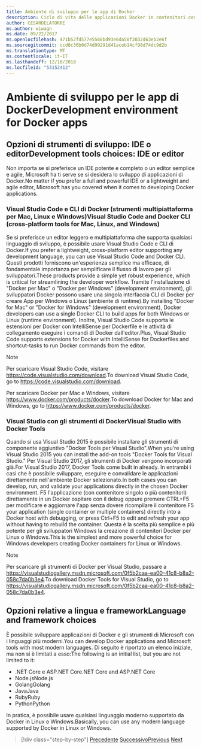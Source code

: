```yaml
---
title: Ambiente di sviluppo per le app di Docker
description: Ciclo di vita delle applicazioni Docker in contenitori con piattaforma e strumenti Microsoft
author: CESARDELATORRE
ms.author: wiwagn
ms.date: 09/22/2017
ms.openlocfilehash: 471b52fd577e5560bd93e6da50f2032d63eb2e6f
ms.sourcegitcommit: ccd8c36b0d74d99291d41aceb14cf98d74dc9d2b
ms.translationtype: MT
ms.contentlocale: it-IT
ms.lasthandoff: 12/10/2018
ms.locfileid: "53152412"
---
```

# <a name="development-environment-for-docker-apps"></a><span data-ttu-id="a4d33-103">Ambiente di sviluppo per le app di Docker</span><span class="sxs-lookup"><span data-stu-id="a4d33-103">Development environment for Docker apps</span></span>

## <a name="development-tools-choices-ide-or-editor"></a><span data-ttu-id="a4d33-104">Opzioni di strumenti di sviluppo: IDE o editor</span><span class="sxs-lookup"><span data-stu-id="a4d33-104">Development tools choices: IDE or editor</span></span>

<span data-ttu-id="a4d33-105">Non importa se si preferisce un IDE potente e completo o un editor semplice e agile, Microsoft ha ti serve se si desidera lo sviluppo di applicazioni di Docker.</span><span class="sxs-lookup"><span data-stu-id="a4d33-105">No matter if you prefer a full and powerful IDE or a lightweight and agile editor, Microsoft has you covered when it comes to developing Docker applications.</span></span>

### <a name="visual-studio-code-and-docker-cli-cross-platform-tools-for-mac-linux-and-windows"></a><span data-ttu-id="a4d33-106">Visual Studio Code e CLI di Docker (strumenti multipiattaforma per Mac, Linux e Windows)</span><span class="sxs-lookup"><span data-stu-id="a4d33-106">Visual Studio Code and Docker CLI (cross-platform tools for Mac, Linux, and Windows)</span></span>

<span data-ttu-id="a4d33-107">Se si preferisce un editor leggero e multipiattaforma che supporta qualsiasi linguaggio di sviluppo, è possibile usare Visual Studio Code e CLI di Docker.</span><span class="sxs-lookup"><span data-stu-id="a4d33-107">If you prefer a lightweight, cross-platform editor supporting any development language, you can use Visual Studio Code and Docker CLI.</span></span> <span data-ttu-id="a4d33-108">Questi prodotti forniscono un'esperienza semplice ma efficace, di fondamentale importanza per semplificare il flusso di lavoro per gli sviluppatori.</span><span class="sxs-lookup"><span data-stu-id="a4d33-108">These products provide a simple yet robust experience, which is critical for streamlining the developer workflow.</span></span> <span data-ttu-id="a4d33-109">Tramite l'installazione di "Docker per Mac" o "Docker per Windows" (development environment), gli sviluppatori Docker possono usare una singola interfaccia CLI di Docker per creare App per Windows o Linux (ambiente di runtime).</span><span class="sxs-lookup"><span data-stu-id="a4d33-109">By installing "Docker for Mac" or "Docker for Windows" (development environment), Docker developers can use a single Docker CLI to build apps for both Windows or Linux (runtime environment).</span></span> <span data-ttu-id="a4d33-110">Inoltre, Visual Studio Code supporta le estensioni per Docker con IntelliSense per Dockerfile e le attività di collegamento eseguire i comandi di Docker dall'editor.</span><span class="sxs-lookup"><span data-stu-id="a4d33-110">Plus, Visual Studio Code supports extensions for Docker with IntelliSense for Dockerfiles and shortcut-tasks to run Docker commands from the editor.</span></span>

> [!NOTE]
> <span data-ttu-id="a4d33-111">Per scaricare Visual Studio Code, visitare <https://code.visualstudio.com/download>.</span><span class="sxs-lookup"><span data-stu-id="a4d33-111">To download Visual Studio Code, go to <https://code.visualstudio.com/download>.</span></span>

<span data-ttu-id="a4d33-112">Per scaricare Docker per Mac e Windows, visitare <https://www.docker.com/products/docker>.</span><span class="sxs-lookup"><span data-stu-id="a4d33-112">To download Docker for Mac and Windows, go to <https://www.docker.com/products/docker>.</span></span>

### <a name="visual-studio-with-docker-tools"></a><span data-ttu-id="a4d33-113">Visual Studio con gli strumenti di Docker</span><span class="sxs-lookup"><span data-stu-id="a4d33-113">Visual Studio with Docker Tools</span></span>

<span data-ttu-id="a4d33-114">Quando si usa Visual Studio 2015 è possibile installare gli strumenti di componente aggiuntivo "Docker Tools per Visual Studio".</span><span class="sxs-lookup"><span data-stu-id="a4d33-114">When you're using Visual Studio 2015 you can install the add-on tools "Docker Tools for Visual Studio."</span></span> <span data-ttu-id="a4d33-115">Per Visual Studio 2017, gli strumenti di Docker vengono incorporati già.</span><span class="sxs-lookup"><span data-stu-id="a4d33-115">For Visual Studio 2017, Docker Tools come built in already.</span></span> <span data-ttu-id="a4d33-116">In entrambi i casi che è possibile sviluppare, eseguire e convalidare le applicazioni direttamente nell'ambiente Docker selezionato.</span><span class="sxs-lookup"><span data-stu-id="a4d33-116">In both cases you can develop, run, and validate your applications directly in the chosen Docker environment.</span></span> <span data-ttu-id="a4d33-117">F5 l'applicazione (con contenitore singolo o più contenitori) direttamente in un Docker ospitare con il debug oppure premere CTRL+F5 per modificare e aggiornare l'app senza dovere ricompilare il contenitore.</span><span class="sxs-lookup"><span data-stu-id="a4d33-117">F5 your application (single container or multiple containers) directly into a Docker host with debugging, or press Ctrl+F5 to edit and refresh your app without having to rebuild the container.</span></span> <span data-ttu-id="a4d33-118">Questa è la scelta più semplice e più potente per gli sviluppatori Windows la creazione di contenitori Docker per Linux o Windows.</span><span class="sxs-lookup"><span data-stu-id="a4d33-118">This is the simplest and more powerful choice for Windows developers creating Docker containers for Linux or Windows.</span></span>

> [!NOTE]
> <span data-ttu-id="a4d33-119">Per scaricare gli strumenti di Docker per Visual Studio, passare a <https://visualstudiogallery.msdn.microsoft.com/0f5b2caa-ea00-41c8-b8a2-058c7da0b3e4>.</span><span class="sxs-lookup"><span data-stu-id="a4d33-119">To download Docker Tools for Visual Studio, go to <https://visualstudiogallery.msdn.microsoft.com/0f5b2caa-ea00-41c8-b8a2-058c7da0b3e4>.</span></span>

## <a name="language-and-framework-choices"></a><span data-ttu-id="a4d33-120">Opzioni relative a lingua e framework</span><span class="sxs-lookup"><span data-stu-id="a4d33-120">Language and framework choices</span></span>

<span data-ttu-id="a4d33-121">È possibile sviluppare applicazioni di Docker e gli strumenti di Microsoft con i linguaggi più moderni.</span><span class="sxs-lookup"><span data-stu-id="a4d33-121">You can develop Docker applications and Microsoft tools with most modern languages.</span></span> <span data-ttu-id="a4d33-122">Di seguito è riportato un elenco iniziale, ma non si è limitati a esso:</span><span class="sxs-lookup"><span data-stu-id="a4d33-122">The following is an initial list, but you are not limited to it:</span></span>

-   <span data-ttu-id="a4d33-123">.NET Core e ASP.NET Core</span><span class="sxs-lookup"><span data-stu-id="a4d33-123">.NET Core and ASP.NET Core</span></span>
-   <span data-ttu-id="a4d33-124">Node.js</span><span class="sxs-lookup"><span data-stu-id="a4d33-124">Node.js</span></span>
-   <span data-ttu-id="a4d33-125">Golang</span><span class="sxs-lookup"><span data-stu-id="a4d33-125">Golang</span></span>
-   <span data-ttu-id="a4d33-126">Java</span><span class="sxs-lookup"><span data-stu-id="a4d33-126">Java</span></span>
-   <span data-ttu-id="a4d33-127">Ruby</span><span class="sxs-lookup"><span data-stu-id="a4d33-127">Ruby</span></span>
-   <span data-ttu-id="a4d33-128">Python</span><span class="sxs-lookup"><span data-stu-id="a4d33-128">Python</span></span>

<span data-ttu-id="a4d33-129">In pratica, è possibile usare qualsiasi linguaggio moderno supportato da Docker in Linux o Windows.</span><span class="sxs-lookup"><span data-stu-id="a4d33-129">Basically, you can use any modern language supported by Docker in Linux or Windows.</span></span>

>[!div class="step-by-step"]
><span data-ttu-id="a4d33-130">[Precedente](orchestrate-high-scalability-availability.md)
>[Successivo](docker-apps-inner-loop-workflow.md)</span><span class="sxs-lookup"><span data-stu-id="a4d33-130">[Previous](orchestrate-high-scalability-availability.md)
[Next](docker-apps-inner-loop-workflow.md)</span></span>